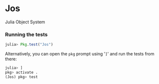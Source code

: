# Jos
Julia Object System

### Running the tests

```julia
julia> Pkg.test("Jos")
```

Alternatively, you can open the `pkg` prompt using '`]`' and run the tests from there:

```julia
julia> ]
pkg> activate .
(Jos) pkg> test
```